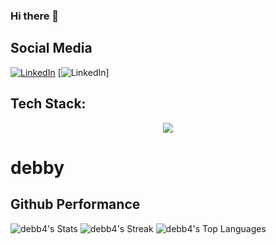 ### Hi there 👋


## Social Media
  [![LinkedIn](https://img.shields.io/badge/LinkedIn-%230077B5.svg?logo=linkedin&logoColor=white)]( https://www.linkedin.com/in/debby-azzahra-2a254124a/)
  [![LinkedIn](https://img.shields.io/badge/Instagram-E4405F?style=for-the-badge&logo=instagram&logoColor=white)]
  
## Tech Stack:
<p align="center">
  <a href="https://skillicons.dev">
    <img src="https://skillicons.dev/icons?i=css,dart,figma,flutter,html,java,js,laravel,mysql,nodejs,npm,php,postman,react,tailwind, " />
  </a>
</p>




# debby
 ## Github Performance
![debb4's Stats](https://github-readme-stats.vercel.app/api?username=debb4&theme=nightowl&show_icons=true&hide_border=false&count_private=true)
![debb4's Streak](https://github-readme-streak-stats.herokuapp.com/?user=debb4&theme=nightowl&hide_border=false)
![debb4's Top Languages](https://github-readme-stats.vercel.app/api/top-langs/?username=debb4&theme=nightowl&show_icons=true&hide_border=false&layout=compact)
  

